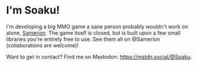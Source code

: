 # I'm Soaku!

I'm developing a big MMO game a sane person probably wouldn't work on alone, [Samerion](https://samerion.com). The game itself is closed, but is built upon a few small libraries you're entirely free to use. See them all on @Samerion (collaborations are welcome)!

Want to get in contact? Find me on Mastodon: https://mstdn.social/@Soaku. 

